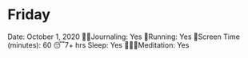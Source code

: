 # Friday

Date: October 1, 2020
✍🏼Journaling: Yes
👟Running: Yes
📱Screen Time (minutes): 60
😴7+ hrs Sleep: Yes
🧘🏽‍♀️Meditation: Yes